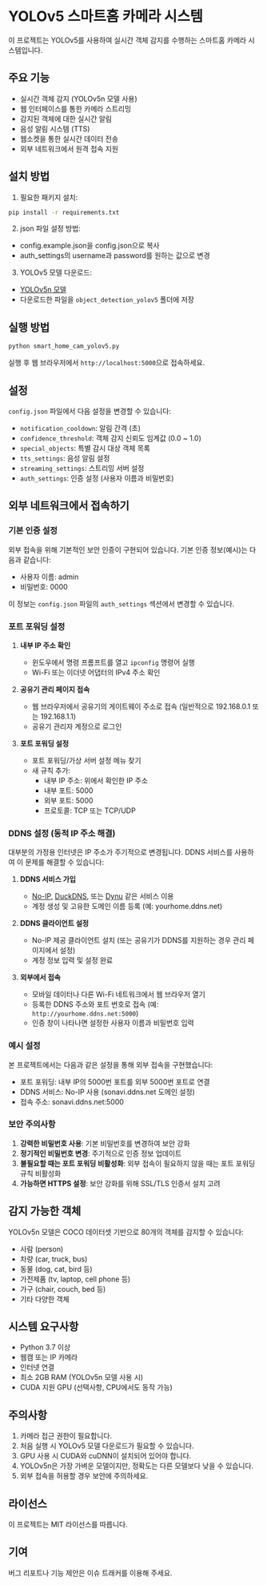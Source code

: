 # YOLOv5 스마트홈 카메라 시스템

이 프로젝트는 YOLOv5를 사용하여 실시간 객체 감지를 수행하는 스마트홈 카메라 시스템입니다.

## 주요 기능

- 실시간 객체 감지 (YOLOv5n 모델 사용)
- 웹 인터페이스를 통한 카메라 스트리밍
- 감지된 객체에 대한 실시간 알림
- 음성 알림 시스템 (TTS)
- 웹소켓을 통한 실시간 데이터 전송
- 외부 네트워크에서 원격 접속 지원

## 설치 방법

1. 필요한 패키지 설치:
```bash
pip install -r requirements.txt
```

2. json 파일 설정 방법:
- config.example.json을 config.json으로 복사
- auth_settings의 username과 password를 원하는 값으로 변경

3. YOLOv5 모델 다운로드:
- [YOLOv5n 모델](https://github.com/ultralytics/yolov5/releases/download/v6.1/yolov5n.pt)
- 다운로드한 파일을 `object_detection_yolov5` 폴더에 저장

## 실행 방법

```bash
python smart_home_cam_yolov5.py
```

실행 후 웹 브라우저에서 `http://localhost:5000`으로 접속하세요.

## 설정

`config.json` 파일에서 다음 설정을 변경할 수 있습니다:

- `notification_cooldown`: 알림 간격 (초)
- `confidence_threshold`: 객체 감지 신뢰도 임계값 (0.0 ~ 1.0)
- `special_objects`: 특별 감시 대상 객체 목록
- `tts_settings`: 음성 알림 설정
- `streaming_settings`: 스트리밍 서버 설정
- `auth_settings`: 인증 설정 (사용자 이름과 비밀번호)

## 외부 네트워크에서 접속하기

### 기본 인증 설정

외부 접속을 위해 기본적인 보안 인증이 구현되어 있습니다. 기본 인증 정보(예시)는 다음과 같습니다:
- 사용자 이름: admin
- 비밀번호: 0000

이 정보는 `config.json` 파일의 `auth_settings` 섹션에서 변경할 수 있습니다.

### 포트 포워딩 설정

1. **내부 IP 주소 확인**
   - 윈도우에서 명령 프롬프트를 열고 `ipconfig` 명령어 실행
   - Wi-Fi 또는 이더넷 어댑터의 IPv4 주소 확인

2. **공유기 관리 페이지 접속**
   - 웹 브라우저에서 공유기의 게이트웨이 주소로 접속 (일반적으로 192.168.0.1 또는 192.168.1.1)
   - 공유기 관리자 계정으로 로그인

3. **포트 포워딩 설정**
   - 포트 포워딩/가상 서버 설정 메뉴 찾기
   - 새 규칙 추가:
     - 내부 IP 주소: 위에서 확인한 IP 주소
     - 내부 포트: 5000
     - 외부 포트: 5000
     - 프로토콜: TCP 또는 TCP/UDP

### DDNS 설정 (동적 IP 주소 해결)

대부분의 가정용 인터넷은 IP 주소가 주기적으로 변경됩니다. DDNS 서비스를 사용하여 이 문제를 해결할 수 있습니다:

1. **DDNS 서비스 가입**
   - [No-IP](https://www.noip.com/), [DuckDNS](https://www.duckdns.org/), 또는 [Dynu](https://www.dynu.com/) 같은 서비스 이용
   - 계정 생성 및 고유한 도메인 이름 등록 (예: yourhome.ddns.net)

2. **DDNS 클라이언트 설정**
   - No-IP 제공 클라이언트 설치 (또는 공유기가 DDNS를 지원하는 경우 관리 페이지에서 설정)
   - 계정 정보 입력 및 설정 완료

3. **외부에서 접속**
   - 모바일 데이터나 다른 Wi-Fi 네트워크에서 웹 브라우저 열기
   - 등록한 DDNS 주소와 포트 번호로 접속 (예: `http://yourhome.ddns.net:5000`)
   - 인증 창이 나타나면 설정한 사용자 이름과 비밀번호 입력

### 예시 설정

본 프로젝트에서는 다음과 같은 설정을 통해 외부 접속을 구현했습니다:
- 포트 포워딩: 내부 IP의 5000번 포트를 외부 5000번 포트로 연결
- DDNS 서비스: No-IP 사용 (sonavi.ddns.net 도메인 설정)
- 접속 주소: sonavi.ddns.net:5000

### 보안 주의사항

1. **강력한 비밀번호 사용**: 기본 비밀번호를 변경하여 보안 강화
2. **정기적인 비밀번호 변경**: 주기적으로 인증 정보 업데이트
3. **불필요할 때는 포트 포워딩 비활성화**: 외부 접속이 필요하지 않을 때는 포트 포워딩 규칙 비활성화
4. **가능하면 HTTPS 설정**: 보안 강화를 위해 SSL/TLS 인증서 설치 고려

## 감지 가능한 객체

YOLOv5n 모델은 COCO 데이터셋 기반으로 80개의 객체를 감지할 수 있습니다:
- 사람 (person)
- 차량 (car, truck, bus)
- 동물 (dog, cat, bird 등)
- 가전제품 (tv, laptop, cell phone 등)
- 가구 (chair, couch, bed 등)
- 기타 다양한 객체

## 시스템 요구사항

- Python 3.7 이상
- 웹캠 또는 IP 카메라
- 인터넷 연결
- 최소 2GB RAM (YOLOv5n 모델 사용 시)
- CUDA 지원 GPU (선택사항, CPU에서도 동작 가능)

## 주의사항

1. 카메라 접근 권한이 필요합니다.
2. 처음 실행 시 YOLOv5 모델 다운로드가 필요할 수 있습니다.
3. GPU 사용 시 CUDA와 cuDNN이 설치되어 있어야 합니다.
4. YOLOv5n은 가장 가벼운 모델이지만, 정확도는 다른 모델보다 낮을 수 있습니다.
5. 외부 접속을 허용할 경우 보안에 주의하세요.

## 라이선스

이 프로젝트는 MIT 라이선스를 따릅니다.

## 기여

버그 리포트나 기능 제안은 이슈 트래커를 이용해 주세요. 